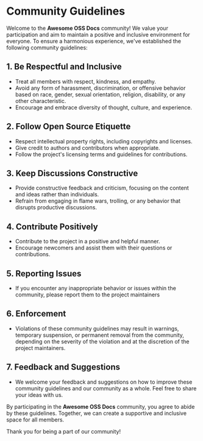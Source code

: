 # Community Guidelines

Welcome to the **Awesome OSS Docs** community! We value your participation and aim to maintain a positive and inclusive environment for everyone. To ensure a harmonious experience, we've established the following community guidelines:

## 1. Be Respectful and Inclusive

- Treat all members with respect, kindness, and empathy.
- Avoid any form of harassment, discrimination, or offensive behavior based on race, gender, sexual orientation, religion, disability, or any other characteristic.
- Encourage and embrace diversity of thought, culture, and experience.

## 2. Follow Open Source Etiquette

- Respect intellectual property rights, including copyrights and licenses.
- Give credit to authors and contributors when appropriate.
- Follow the project's licensing terms and guidelines for contributions.

## 3. Keep Discussions Constructive

- Provide constructive feedback and criticism, focusing on the content and ideas rather than individuals.
- Refrain from engaging in flame wars, trolling, or any behavior that disrupts productive discussions.

## 4. Contribute Positively

- Contribute to the project in a positive and helpful manner.
- Encourage newcomers and assist them with their questions or contributions.

## 5. Reporting Issues

- If you encounter any inappropriate behavior or issues within the community, please report them to the project maintainers

## 6. Enforcement

- Violations of these community guidelines may result in warnings, temporary suspension, or permanent removal from the community, depending on the severity of the violation and at the discretion of the project maintainers.

## 7. Feedback and Suggestions

- We welcome your feedback and suggestions on how to improve these community guidelines and our community as a whole. Feel free to share your ideas with us.

By participating in the **Awesome OSS Docs** community, you agree to abide by these guidelines. Together, we can create a supportive and inclusive space for all members.

Thank you for being a part of our community!
